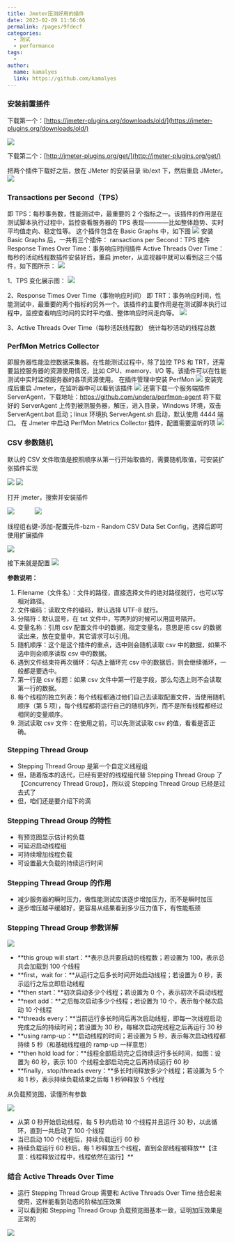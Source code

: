 ```yaml
---
title: Jmeter压测好用的插件
date: 2023-02-09 11:56:06
permalink: /pages/9fdecf
categories:
  - 测试
  - performance
tags:
  -
author:
  name: kamalyes
  link: https://github.com/kamalyes
---
```


### 安装前置插件

下载第一个：[https://jmeter-plugins.org/downloads/old/](https://jmeter-plugins.org/downloads/old/)

![](https://cdn.jsdelivr.net/gh/kamalyes/image-bed@master/col/jmeter/download_jmeter_plugin.png)

下载第二个：[http://jmeter-plugins.org/get/](http://jmeter-plugins.org/get/)

把两个插件下载好之后，放在 JMeter 的安装目录 lib/ext 下，然后重启 JMeter。
![](https://cdn.jsdelivr.net/gh/kamalyes/image-bed@master/col/jmeter/install_jmeter_plugins_path.png)

### Transactions per Second（TPS）

即 TPS：每秒事务数，性能测试中，最重要的 2 个指标之一。该插件的作用是在测试脚本执行过程中，监控查看服务器的 TPS 表现————比如整体趋势、实时平均值走向、稳定性等。
这个插件包含在 Basic Graphs 中，如下图
![](https://cdn.jsdelivr.net/gh/kamalyes/image-bed@master/col/jmeter/download_basic_graphs.png)
安装 Basic Graphs 后，一共有三个插件：
ransactions per Second：TPS 插件 Response Times Over Time：事务响应时间插件 Active Threads Over Time：每秒的活动线程数插件安装好后，重启 jmeter，从监视器中就可以看到这三个插件，如下图所示：
![](https://cdn.jsdelivr.net/gh/kamalyes/image-bed@master/col/jmeter/set_basic_graphs_entrance.png)

1、TPS 变化展示图：
![](https://cdn.jsdelivr.net/gh/kamalyes/image-bed@master/col/jmeter/transactions_per_second.png)

2、Response Times Over Time（事物响应时间）
即 TRT：事务响应时间，性能测试中，最重要的两个指标的另外一个。该插件的主要作用是在测试脚本执行过程中，监控查看响应时间的实时平均值、整体响应时间走向等。
![](https://cdn.jsdelivr.net/gh/kamalyes/image-bed@master/col/jmeter/response_times_over_time.png)

3、Active Threads Over Time（每秒活跃线程数）
统计每秒活动的线程总数

### PerfMon Metrics Collector

即服务器性能监控数据采集器。在性能测试过程中，除了监控 TPS 和 TRT，还需要监控服务器的资源使用情况，比如 CPU、memory、I/O 等。该插件可以在性能测试中实时监控服务器的各项资源使用。
在插件管理中安装 PerfMon
![](https://cdn.jsdelivr.net/gh/kamalyes/image-bed@master/col/jmeter/download_perfmon.png)
安装完成后重启 Jmeter，在监听器中可以看到该插件
![](https://cdn.jsdelivr.net/gh/kamalyes/image-bed@master/col/jmeter/perfmon_entrance.png)
还需下载一个服务端插件 ServerAgent，下载地址：https://github.com/undera/perfmon-agent
将下载好的 ServerAgent 上传到被测服务器，解压，进入目录，Windows 环境，双击 ServerAgent.bat 启动；linux 环境执 ServerAgent.sh 启动，默认使用 4444 端口。
在 Jmeter 中启动 PerfMon Metrics Collector 插件，配置需要监听的项
![](https://cdn.jsdelivr.net/gh/kamalyes/image-bed@master/col/jmeter/perfmon_metrics_collector.png)

### CSV 参数随机

默认的 CSV 文件取值是按照顺序从第一行开始取值的，需要随机取值，可安装扩张插件实现

![](https://cdn.jsdelivr.net/gh/kamalyes/image-bed@master/col/jmeter/add_csv_config_entrance.png)
![](https://cdn.jsdelivr.net/gh/kamalyes/image-bed@master/col/jmeter/csv_config_info.png)

打开 jmeter，搜索并安装插件

![](https://cdn.jsdelivr.net/gh/kamalyes/image-bed@master/col/jmeter/download_random_csv_conifg_entrance.png)           
![](https://cdn.jsdelivr.net/gh/kamalyes/image-bed@master/col/jmeter/download_jmeter_plugin_random_csv.png)

线程组右键-添加-配置元件-bzm - Random CSV Data Set Config，选择后即可使用扩展插件

![](https://cdn.jsdelivr.net/gh/kamalyes/image-bed@master/col/jmeter/add_random_csv_conifg_entrance.png)

接下来就是配置
![](https://cdn.jsdelivr.net/gh/kamalyes/image-bed@master/col/jmeter/set_random_csv_config.png)

**参数说明：**

1.  Filename（文件名）：文件的路径，直接选择文件的绝对路径就行，也可以写相对路径。
2.  文件编码：读取文件的编码，默认选择 UTF-8 就行。
3.  分隔符：默认逗号，在 txt 文件中，写两列的时候可以用逗号隔开。
4.  变量名称：引用 csv 配置文件中的数据，指定变量名，意思是把 csv 的数据读出来，放在变量中，其它请求可以引用。
5.  随机顺序：这个是这个插件的重点，选中则会随机读取 csv 中的数据，如果不选中则会顺序读取 csv 中的数据。
6.  遇到文件结束符再次循环：勾选上循环完 csv 中的数据后，则会继续循环，一般都是要选中。
7.  第一行是 csv 标题：如果 csv 文件中第一行是字段，那么勾选上则不会读取第一行的数据。
8.  每个线程的独立列表：每个线程都通过他们自己去读取配置文件，当使用随机顺序（第 5 项），每个线程都将运行自己的随机序列，而不是所有线程都经过相同的变量顺序。
9.  测试读取 csv 文件：在使用之前，可以先测试读取 csv 的值，看看是否正确。

### Stepping Thread Group

- Stepping Thread Group 是第一个自定义线程组
- 但，随着版本的迭代，已经有更好的线程组代替 Stepping Thread Group 了【Concurrency Thread Group】，所以说 Stepping Thread Group 已经是过去式了
- 但，咱们还是要介绍下的滴

### Stepping Thread Group 的特性

- 有预览图显示估计的负载
- 可延迟启动线程组
- 可持续增加线程负载
- 可设置最大负载的持续运行时间

### Stepping Thread Group 的作用

- 减少服务器的瞬时压力，做性能测试应该逐步增加压力，而不是瞬时加压
- 逐步增压越平缓越好，更容易从结果看到多少压力值下，有性能瓶颈

### Stepping Thread Group 参数详解

![](https://cdn.jsdelivr.net/gh/kamalyes/image-bed@master/col/jmeter/stepping_thread_group.png)

- **this group will start：**表示总共要启动的线程数；若设置为 100，表示总共会加载到 100 个线程
- **first，wait for：**从运行之后多长时间开始启动线程；若设置为 0 秒，表示运行之后立即启动线程
- **then start：**初次启动多少个线程；若设置为 0 个，表示初次不启动线程
- **next add：**之后每次启动多少个线程；若设置为 10 个，表示每个梯次启动 10 个线程
- **threads every：**当前运行多长时间后再次启动线程，即每一次线程启动完成之后的持续时间；若设置为 30 秒，每梯次启动完线程之后再运行 30 秒
- **using ramp-up：**启动线程的时间；若设置为 5 秒，表示每次启动线程都持续 5 秒（和基础线程组的 ramp-up 一样意思）
- **then hold load for：**线程全部启动完之后持续运行多长时间，如图：设置为 60 秒，表示 100  个线程全部启动完之后再持续运行 60 秒
- **finally，stop/threads every：**多长时间释放多少个线程；若设置为 5 个和 1 秒，表示持续负载结束之后每 1 秒钟释放 5 个线程

从负载预览图，读懂所有参数

![](https://cdn.jsdelivr.net/gh/kamalyes/image-bed@master/col/jmeter/response_times_over_time.png)

- 从第 0 秒开始启动线程，每 5 秒内启动 10 个线程并且运行 30 秒，以此循环，直到一共启动了 100 个线程
- 当已启动 100 个线程后，持续负载运行 60 秒
- 持续负载运行 60 秒后，每 1 秒释放五个线程，直到全部线程被释放**【注意：线程释放过程中，线程依然在运行】**

### 结合 Active Threads Over Time

- 运行 Stepping Thread Group 需要和 Active Threads Over Time 结合起来使用，这样能看到动态的阶梯加压效果
- 可以看到和 Stepping Thread Group 负载预览图基本一致，证明加压效果是正常的

![](https://cdn.jsdelivr.net/gh/kamalyes/image-bed@master/col/jmeter/active_threads_over_time.png)
